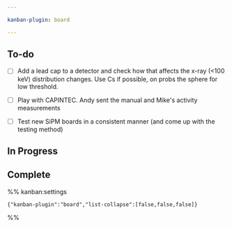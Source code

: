 ```yaml
---

kanban-plugin: board

---
```


## To-do

- [ ] Add a lead cap to a detector and check how that affects the x-ray (<100 keV) distribution changes. Use Cs if possible, on probs the sphere for low threshold.
- [ ] Play with CAPINTEC. Andy sent the manual and Mike's activity measurements
- [ ] Test new SiPM boards in a consistent manner (and come up with the testing method)


## In Progress



## Complete





%% kanban:settings
```
{"kanban-plugin":"board","list-collapse":[false,false,false]}
```
%%